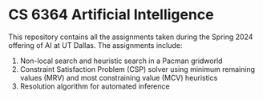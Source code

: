 # CS 6364 Artificial Intelligence
This repository contains all the assignments taken during the Spring 2024 offering of AI at UT Dallas. The assignments include:
1. Non-local search and heuristic search in a Pacman gridworld
2. Constraint Satisfaction Problem (CSP) solver using minimum remaining values (MRV) and most constraining value (MCV) heuristics
3. Resolution algorithm for automated inference